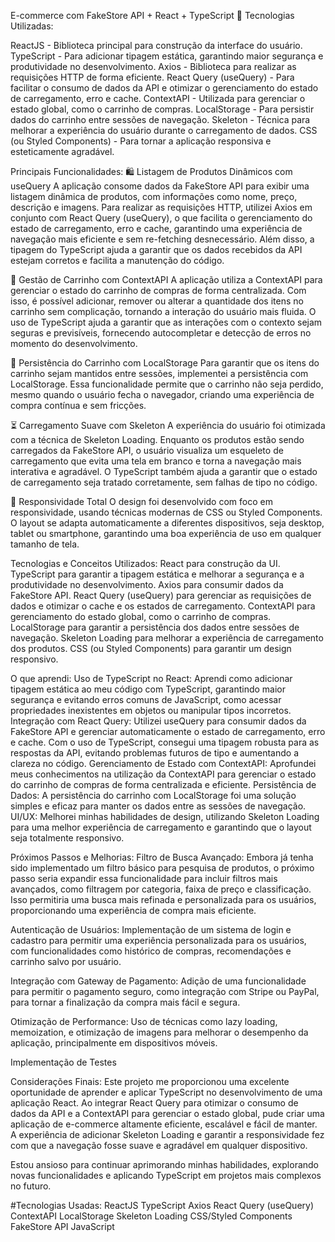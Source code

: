 E-commerce com FakeStore API + React + TypeScript 🚀
Tecnologias Utilizadas:

ReactJS - Biblioteca principal para construção da interface do usuário.
TypeScript - Para adicionar tipagem estática, garantindo maior segurança e produtividade no desenvolvimento.
Axios - Biblioteca para realizar as requisições HTTP de forma eficiente.
React Query (useQuery) - Para facilitar o consumo de dados da API e otimizar o gerenciamento do estado de carregamento, erro e cache.
ContextAPI - Utilizada para gerenciar o estado global, como o carrinho de compras.
LocalStorage - Para persistir dados do carrinho entre sessões de navegação.
Skeleton - Técnica para melhorar a experiência do usuário durante o carregamento de dados.
CSS (ou Styled Components) - Para tornar a aplicação responsiva e esteticamente agradável.

Principais Funcionalidades:
🛍️ Listagem de Produtos Dinâmicos com useQuery
A aplicação consome dados da FakeStore API para exibir uma listagem dinâmica de produtos, com informações como nome, preço, descrição e imagens. Para realizar as requisições HTTP, utilizei Axios em conjunto com React Query (useQuery), o que facilita o gerenciamento do estado de carregamento, erro e cache, garantindo uma experiência de navegação mais eficiente e sem re-fetching desnecessário.
Além disso, a tipagem do TypeScript ajuda a garantir que os dados recebidos da API estejam corretos e facilita a manutenção do código.

🛒 Gestão de Carrinho com ContextAPI
A aplicação utiliza a ContextAPI para gerenciar o estado do carrinho de compras de forma centralizada. Com isso, é possível adicionar, remover ou alterar a quantidade dos itens no carrinho sem complicação, tornando a interação do usuário mais fluida. O uso de TypeScript ajuda a garantir que as interações com o contexto sejam seguras e previsíveis, fornecendo autocompletar e detecção de erros no momento do desenvolvimento.

💾 Persistência do Carrinho com LocalStorage
Para garantir que os itens do carrinho sejam mantidos entre sessões, implementei a persistência com LocalStorage. Essa funcionalidade permite que o carrinho não seja perdido, mesmo quando o usuário fecha o navegador, criando uma experiência de compra contínua e sem fricções.

⏳ Carregamento Suave com Skeleton
A experiência do usuário foi otimizada com a técnica de Skeleton Loading. Enquanto os produtos estão sendo carregados da FakeStore API, o usuário visualiza um esqueleto de carregamento que evita uma tela em branco e torna a navegação mais interativa e agradável. O TypeScript também ajuda a garantir que o estado de carregamento seja tratado corretamente, sem falhas de tipo no código.

📱 Responsividade Total
O design foi desenvolvido com foco em responsividade, usando técnicas modernas de CSS ou Styled Components. O layout se adapta automaticamente a diferentes dispositivos, seja desktop, tablet ou smartphone, garantindo uma boa experiência de uso em qualquer tamanho de tela.

Tecnologias e Conceitos Utilizados:
React para construção da UI.
TypeScript para garantir a tipagem estática e melhorar a segurança e a produtividade no desenvolvimento.
Axios para consumir dados da FakeStore API.
React Query (useQuery) para gerenciar as requisições de dados e otimizar o cache e os estados de carregamento.
ContextAPI para gerenciamento do estado global, como o carrinho de compras.
LocalStorage para garantir a persistência dos dados entre sessões de navegação.
Skeleton Loading para melhorar a experiência de carregamento dos produtos.
CSS (ou Styled Components) para garantir um design responsivo.

O que aprendi:
Uso de TypeScript no React: Aprendi como adicionar tipagem estática ao meu código com TypeScript, garantindo maior segurança e evitando erros comuns de JavaScript, como acessar propriedades inexistentes em objetos ou manipular tipos incorretos.
Integração com React Query: Utilizei useQuery para consumir dados da FakeStore API e gerenciar automaticamente o estado de carregamento, erro e cache. Com o uso de TypeScript, consegui uma tipagem robusta para as respostas da API, evitando problemas futuros de tipo e aumentando a clareza no código.
Gerenciamento de Estado com ContextAPI: Aprofundei meus conhecimentos na utilização da ContextAPI para gerenciar o estado do carrinho de compras de forma centralizada e eficiente.
Persistência de Dados: A persistência do carrinho com LocalStorage foi uma solução simples e eficaz para manter os dados entre as sessões de navegação.
UI/UX: Melhorei minhas habilidades de design, utilizando Skeleton Loading para uma melhor experiência de carregamento e garantindo que o layout seja totalmente responsivo.

Próximos Passos e Melhorias:
Filtro de Busca Avançado: Embora já tenha sido implementado um filtro básico para pesquisa de produtos, o próximo passo seria expandir essa funcionalidade para incluir filtros mais avançados, como filtragem por categoria, faixa de preço e classificação. Isso permitiria uma busca mais refinada e personalizada para os usuários, proporcionando uma experiência de compra mais eficiente.

Autenticação de Usuários: Implementação de um sistema de login e cadastro para permitir uma experiência personalizada para os usuários, com funcionalidades como histórico de compras, recomendações e carrinho salvo por usuário.

Integração com Gateway de Pagamento: Adição de uma funcionalidade para permitir o pagamento seguro, como integração com Stripe ou PayPal, para tornar a finalização da compra mais fácil e segura.

Otimização de Performance: Uso de técnicas como lazy loading, memoization, e otimização de imagens para melhorar o desempenho da aplicação, principalmente em dispositivos móveis.

Implementação de Testes

Considerações Finais:
Este projeto me proporcionou uma excelente oportunidade de aprender e aplicar TypeScript no desenvolvimento de uma aplicação React. Ao integrar React Query para otimizar o consumo de dados da API e a ContextAPI para gerenciar o estado global, pude criar uma aplicação de e-commerce altamente eficiente, escalável e fácil de manter. A experiência de adicionar Skeleton Loading e garantir a responsividade fez com que a navegação fosse suave e agradável em qualquer dispositivo.

Estou ansioso para continuar aprimorando minhas habilidades, explorando novas funcionalidades e aplicando TypeScript em projetos mais complexos no futuro.

#Tecnologias Usadas:
ReactJS
TypeScript
Axios
React Query (useQuery)
ContextAPI
LocalStorage
Skeleton Loading
CSS/Styled Components
FakeStore API
JavaScript
